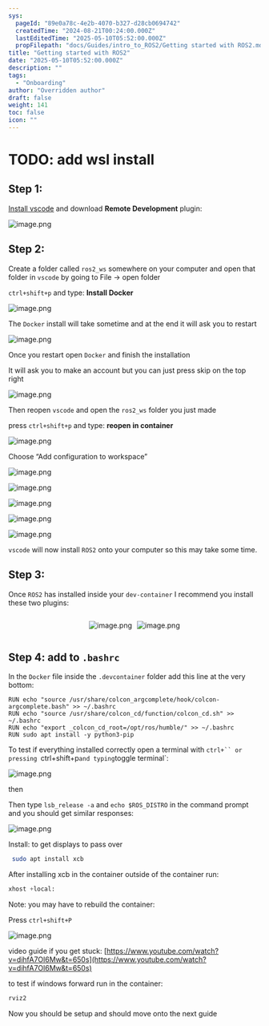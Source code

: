 ```yaml
---
sys:
  pageId: "89e0a78c-4e2b-4070-b327-d28cb0694742"
  createdTime: "2024-08-21T00:24:00.000Z"
  lastEditedTime: "2025-05-10T05:52:00.000Z"
  propFilepath: "docs/Guides/intro_to_ROS2/Getting started with ROS2.md"
title: "Getting started with ROS2"
date: "2025-05-10T05:52:00.000Z"
description: ""
tags:
  - "Onboarding"
author: "Overridden author"
draft: false
weight: 141
toc: false
icon: ""
---
```


# TODO: add wsl install

## Step 1:

[Install vscode](https://code.visualstudio.com/download) and download **Remote Development** plugin:

![image.png](https://prod-files-secure.s3.us-west-2.amazonaws.com/d518164a-d88e-44d1-a4ee-3adb3bd8bce0/efb52993-1881-4a40-b95e-6f020334f022/image.png?X-Amz-Algorithm=AWS4-HMAC-SHA256&X-Amz-Content-Sha256=UNSIGNED-PAYLOAD&X-Amz-Credential=ASIAZI2LB46652TZZVER%2F20250618%2Fus-west-2%2Fs3%2Faws4_request&X-Amz-Date=20250618T161044Z&X-Amz-Expires=3600&X-Amz-Security-Token=IQoJb3JpZ2luX2VjEKX%2F%2F%2F%2F%2F%2F%2F%2F%2F%2FwEaCXVzLXdlc3QtMiJHMEUCIDQSpzzXV7pYJxiG%2BKzeWcv0TyKZGvG6GQFNhXPOi9cbAiEAnbD3Gxs27ysy0q22T6%2F8byRCdRVvu0O8L4F0JD4%2FFSkqiAQIjv%2F%2F%2F%2F%2F%2F%2F%2F%2F%2FARAAGgw2Mzc0MjMxODM4MDUiDEvPRhSzQBq9riksVyrcAwCqfgW9DVYHY%2FP428f5mHxzEKFmya6COfpnXqLc%2Bsw8jTWPM2r2FsqaNzjEf5xmw0artHzv3X3DBeUmz%2B3zGr%2FiBtg6oskMCOpN88CdNqqrKO7BN1wVRcWEnEiCGe07okfEdRsZfys7XX4iVeu%2FXNcIVQ8rJY52kANmbsP3j5%2Frev%2BUcsGBVAlC5pYHa4Oxd5yhR3tTjqKWmOr8EN7kj18xZuVxlzC1etUWF1gF3SGNYHSNHfquPlBUGwtzTFa89xSucnoQdO1H2vnEWBBTHdxSJ0A4novNNofpkH%2FBtWJM4C%2FTaFzZzb1TfFAeCBG8MuiKhALWv25sUmaskReZsCe1uw0p5qAP%2BwsUd8zrMgqnyWdONLtcU4CEOONJrn93y%2FJBBUMNd7hl4x3UiZg6mu57722FFz19Fas8J5t0q9tNoVy6kk%2FFnpVfgElgiNpPaxyAi8P%2BMEGrqJzWsw3Qd3POWFEcEbXfv%2Fq5K2ivPUjpmPVd4ELkozSo%2FocbpYyy5msI%2BDhQDvVz%2FnqbSMKsdbXIuortlgA0xYVdL9h2yDfOKX2LASK2%2FqPj11AjdtOUFwrKyJ9YyL8iIoEHkpcXNSfKtT2EjyANc9cRh9EFJFJHMswDLZxJ1nuUUJ48MJz0ysIGOqUBlK28jHJwAqxjPmGGAP3yW0VqV41C5K9gplXICkbW50RS3ihSv9HSunOyV3dRh%2BJ0sFiv6S4%2BHdKKZ%2BjUopjxJvbTwC8hpsIsHP4uUcZTScK0QdRAEAPr77mRMYA%2FdAv4IHPVqnDGDCcweU%2BHCgO4yvsLdB9KG0xLt2mR4XbUCKGir003JBGH%2BIjkmo0s99aHbGt%2BPosTPPMuUIjLoheUkxXLSBXi&X-Amz-Signature=cc82bf77db01dfd365c1b522c610e1eb2b1d54314a268128655b28bf1a73a189&X-Amz-SignedHeaders=host&x-amz-checksum-mode=ENABLED&x-id=GetObject)

## Step 2:

Create a folder called `ros2_ws` somewhere on your computer and open that folder in `vscode` by going to File → open folder 

`ctrl+shift+p` and type: **Install Docker**

![image.png](https://prod-files-secure.s3.us-west-2.amazonaws.com/d518164a-d88e-44d1-a4ee-3adb3bd8bce0/2269dc0e-1cd5-47ff-bceb-c04ad9b2eab0/image.png?X-Amz-Algorithm=AWS4-HMAC-SHA256&X-Amz-Content-Sha256=UNSIGNED-PAYLOAD&X-Amz-Credential=ASIAZI2LB46652TZZVER%2F20250618%2Fus-west-2%2Fs3%2Faws4_request&X-Amz-Date=20250618T161044Z&X-Amz-Expires=3600&X-Amz-Security-Token=IQoJb3JpZ2luX2VjEKX%2F%2F%2F%2F%2F%2F%2F%2F%2F%2FwEaCXVzLXdlc3QtMiJHMEUCIDQSpzzXV7pYJxiG%2BKzeWcv0TyKZGvG6GQFNhXPOi9cbAiEAnbD3Gxs27ysy0q22T6%2F8byRCdRVvu0O8L4F0JD4%2FFSkqiAQIjv%2F%2F%2F%2F%2F%2F%2F%2F%2F%2FARAAGgw2Mzc0MjMxODM4MDUiDEvPRhSzQBq9riksVyrcAwCqfgW9DVYHY%2FP428f5mHxzEKFmya6COfpnXqLc%2Bsw8jTWPM2r2FsqaNzjEf5xmw0artHzv3X3DBeUmz%2B3zGr%2FiBtg6oskMCOpN88CdNqqrKO7BN1wVRcWEnEiCGe07okfEdRsZfys7XX4iVeu%2FXNcIVQ8rJY52kANmbsP3j5%2Frev%2BUcsGBVAlC5pYHa4Oxd5yhR3tTjqKWmOr8EN7kj18xZuVxlzC1etUWF1gF3SGNYHSNHfquPlBUGwtzTFa89xSucnoQdO1H2vnEWBBTHdxSJ0A4novNNofpkH%2FBtWJM4C%2FTaFzZzb1TfFAeCBG8MuiKhALWv25sUmaskReZsCe1uw0p5qAP%2BwsUd8zrMgqnyWdONLtcU4CEOONJrn93y%2FJBBUMNd7hl4x3UiZg6mu57722FFz19Fas8J5t0q9tNoVy6kk%2FFnpVfgElgiNpPaxyAi8P%2BMEGrqJzWsw3Qd3POWFEcEbXfv%2Fq5K2ivPUjpmPVd4ELkozSo%2FocbpYyy5msI%2BDhQDvVz%2FnqbSMKsdbXIuortlgA0xYVdL9h2yDfOKX2LASK2%2FqPj11AjdtOUFwrKyJ9YyL8iIoEHkpcXNSfKtT2EjyANc9cRh9EFJFJHMswDLZxJ1nuUUJ48MJz0ysIGOqUBlK28jHJwAqxjPmGGAP3yW0VqV41C5K9gplXICkbW50RS3ihSv9HSunOyV3dRh%2BJ0sFiv6S4%2BHdKKZ%2BjUopjxJvbTwC8hpsIsHP4uUcZTScK0QdRAEAPr77mRMYA%2FdAv4IHPVqnDGDCcweU%2BHCgO4yvsLdB9KG0xLt2mR4XbUCKGir003JBGH%2BIjkmo0s99aHbGt%2BPosTPPMuUIjLoheUkxXLSBXi&X-Amz-Signature=cdbc0a10efb8145db0a923dd800aa603a18694141407b9274914e3e9a7203686&X-Amz-SignedHeaders=host&x-amz-checksum-mode=ENABLED&x-id=GetObject)

The `Docker` install will take sometime and at the end it will ask you to restart

![image.png](https://prod-files-secure.s3.us-west-2.amazonaws.com/d518164a-d88e-44d1-a4ee-3adb3bd8bce0/ed233f78-be33-4b1f-b89c-9c346c0e961e/image.png?X-Amz-Algorithm=AWS4-HMAC-SHA256&X-Amz-Content-Sha256=UNSIGNED-PAYLOAD&X-Amz-Credential=ASIAZI2LB46652TZZVER%2F20250618%2Fus-west-2%2Fs3%2Faws4_request&X-Amz-Date=20250618T161044Z&X-Amz-Expires=3600&X-Amz-Security-Token=IQoJb3JpZ2luX2VjEKX%2F%2F%2F%2F%2F%2F%2F%2F%2F%2FwEaCXVzLXdlc3QtMiJHMEUCIDQSpzzXV7pYJxiG%2BKzeWcv0TyKZGvG6GQFNhXPOi9cbAiEAnbD3Gxs27ysy0q22T6%2F8byRCdRVvu0O8L4F0JD4%2FFSkqiAQIjv%2F%2F%2F%2F%2F%2F%2F%2F%2F%2FARAAGgw2Mzc0MjMxODM4MDUiDEvPRhSzQBq9riksVyrcAwCqfgW9DVYHY%2FP428f5mHxzEKFmya6COfpnXqLc%2Bsw8jTWPM2r2FsqaNzjEf5xmw0artHzv3X3DBeUmz%2B3zGr%2FiBtg6oskMCOpN88CdNqqrKO7BN1wVRcWEnEiCGe07okfEdRsZfys7XX4iVeu%2FXNcIVQ8rJY52kANmbsP3j5%2Frev%2BUcsGBVAlC5pYHa4Oxd5yhR3tTjqKWmOr8EN7kj18xZuVxlzC1etUWF1gF3SGNYHSNHfquPlBUGwtzTFa89xSucnoQdO1H2vnEWBBTHdxSJ0A4novNNofpkH%2FBtWJM4C%2FTaFzZzb1TfFAeCBG8MuiKhALWv25sUmaskReZsCe1uw0p5qAP%2BwsUd8zrMgqnyWdONLtcU4CEOONJrn93y%2FJBBUMNd7hl4x3UiZg6mu57722FFz19Fas8J5t0q9tNoVy6kk%2FFnpVfgElgiNpPaxyAi8P%2BMEGrqJzWsw3Qd3POWFEcEbXfv%2Fq5K2ivPUjpmPVd4ELkozSo%2FocbpYyy5msI%2BDhQDvVz%2FnqbSMKsdbXIuortlgA0xYVdL9h2yDfOKX2LASK2%2FqPj11AjdtOUFwrKyJ9YyL8iIoEHkpcXNSfKtT2EjyANc9cRh9EFJFJHMswDLZxJ1nuUUJ48MJz0ysIGOqUBlK28jHJwAqxjPmGGAP3yW0VqV41C5K9gplXICkbW50RS3ihSv9HSunOyV3dRh%2BJ0sFiv6S4%2BHdKKZ%2BjUopjxJvbTwC8hpsIsHP4uUcZTScK0QdRAEAPr77mRMYA%2FdAv4IHPVqnDGDCcweU%2BHCgO4yvsLdB9KG0xLt2mR4XbUCKGir003JBGH%2BIjkmo0s99aHbGt%2BPosTPPMuUIjLoheUkxXLSBXi&X-Amz-Signature=bdded19cd0fe7b1b6b3865547e66cb8e5744127b13a00a38b4ec6af5d2fb7cc8&X-Amz-SignedHeaders=host&x-amz-checksum-mode=ENABLED&x-id=GetObject)

Once you restart open `Docker` and finish the installation

It will ask you to make an account but you can just press skip on the top right

![image.png](https://prod-files-secure.s3.us-west-2.amazonaws.com/d518164a-d88e-44d1-a4ee-3adb3bd8bce0/21010ad9-1659-4fd9-9f59-9932a09b2a3d/image.png?X-Amz-Algorithm=AWS4-HMAC-SHA256&X-Amz-Content-Sha256=UNSIGNED-PAYLOAD&X-Amz-Credential=ASIAZI2LB46652TZZVER%2F20250618%2Fus-west-2%2Fs3%2Faws4_request&X-Amz-Date=20250618T161044Z&X-Amz-Expires=3600&X-Amz-Security-Token=IQoJb3JpZ2luX2VjEKX%2F%2F%2F%2F%2F%2F%2F%2F%2F%2FwEaCXVzLXdlc3QtMiJHMEUCIDQSpzzXV7pYJxiG%2BKzeWcv0TyKZGvG6GQFNhXPOi9cbAiEAnbD3Gxs27ysy0q22T6%2F8byRCdRVvu0O8L4F0JD4%2FFSkqiAQIjv%2F%2F%2F%2F%2F%2F%2F%2F%2F%2FARAAGgw2Mzc0MjMxODM4MDUiDEvPRhSzQBq9riksVyrcAwCqfgW9DVYHY%2FP428f5mHxzEKFmya6COfpnXqLc%2Bsw8jTWPM2r2FsqaNzjEf5xmw0artHzv3X3DBeUmz%2B3zGr%2FiBtg6oskMCOpN88CdNqqrKO7BN1wVRcWEnEiCGe07okfEdRsZfys7XX4iVeu%2FXNcIVQ8rJY52kANmbsP3j5%2Frev%2BUcsGBVAlC5pYHa4Oxd5yhR3tTjqKWmOr8EN7kj18xZuVxlzC1etUWF1gF3SGNYHSNHfquPlBUGwtzTFa89xSucnoQdO1H2vnEWBBTHdxSJ0A4novNNofpkH%2FBtWJM4C%2FTaFzZzb1TfFAeCBG8MuiKhALWv25sUmaskReZsCe1uw0p5qAP%2BwsUd8zrMgqnyWdONLtcU4CEOONJrn93y%2FJBBUMNd7hl4x3UiZg6mu57722FFz19Fas8J5t0q9tNoVy6kk%2FFnpVfgElgiNpPaxyAi8P%2BMEGrqJzWsw3Qd3POWFEcEbXfv%2Fq5K2ivPUjpmPVd4ELkozSo%2FocbpYyy5msI%2BDhQDvVz%2FnqbSMKsdbXIuortlgA0xYVdL9h2yDfOKX2LASK2%2FqPj11AjdtOUFwrKyJ9YyL8iIoEHkpcXNSfKtT2EjyANc9cRh9EFJFJHMswDLZxJ1nuUUJ48MJz0ysIGOqUBlK28jHJwAqxjPmGGAP3yW0VqV41C5K9gplXICkbW50RS3ihSv9HSunOyV3dRh%2BJ0sFiv6S4%2BHdKKZ%2BjUopjxJvbTwC8hpsIsHP4uUcZTScK0QdRAEAPr77mRMYA%2FdAv4IHPVqnDGDCcweU%2BHCgO4yvsLdB9KG0xLt2mR4XbUCKGir003JBGH%2BIjkmo0s99aHbGt%2BPosTPPMuUIjLoheUkxXLSBXi&X-Amz-Signature=ef463f451cda07ed76b3ee27e4341e4482b9b79de3e795000825e16764a0d890&X-Amz-SignedHeaders=host&x-amz-checksum-mode=ENABLED&x-id=GetObject)

Then reopen `vscode` and open the `ros2_ws` folder you just made

press `ctrl+shift+p` and type: **reopen in container**

![image.png](https://prod-files-secure.s3.us-west-2.amazonaws.com/d518164a-d88e-44d1-a4ee-3adb3bd8bce0/4e93b8c2-41ad-488c-8095-c74205196118/image.png?X-Amz-Algorithm=AWS4-HMAC-SHA256&X-Amz-Content-Sha256=UNSIGNED-PAYLOAD&X-Amz-Credential=ASIAZI2LB46652TZZVER%2F20250618%2Fus-west-2%2Fs3%2Faws4_request&X-Amz-Date=20250618T161044Z&X-Amz-Expires=3600&X-Amz-Security-Token=IQoJb3JpZ2luX2VjEKX%2F%2F%2F%2F%2F%2F%2F%2F%2F%2FwEaCXVzLXdlc3QtMiJHMEUCIDQSpzzXV7pYJxiG%2BKzeWcv0TyKZGvG6GQFNhXPOi9cbAiEAnbD3Gxs27ysy0q22T6%2F8byRCdRVvu0O8L4F0JD4%2FFSkqiAQIjv%2F%2F%2F%2F%2F%2F%2F%2F%2F%2FARAAGgw2Mzc0MjMxODM4MDUiDEvPRhSzQBq9riksVyrcAwCqfgW9DVYHY%2FP428f5mHxzEKFmya6COfpnXqLc%2Bsw8jTWPM2r2FsqaNzjEf5xmw0artHzv3X3DBeUmz%2B3zGr%2FiBtg6oskMCOpN88CdNqqrKO7BN1wVRcWEnEiCGe07okfEdRsZfys7XX4iVeu%2FXNcIVQ8rJY52kANmbsP3j5%2Frev%2BUcsGBVAlC5pYHa4Oxd5yhR3tTjqKWmOr8EN7kj18xZuVxlzC1etUWF1gF3SGNYHSNHfquPlBUGwtzTFa89xSucnoQdO1H2vnEWBBTHdxSJ0A4novNNofpkH%2FBtWJM4C%2FTaFzZzb1TfFAeCBG8MuiKhALWv25sUmaskReZsCe1uw0p5qAP%2BwsUd8zrMgqnyWdONLtcU4CEOONJrn93y%2FJBBUMNd7hl4x3UiZg6mu57722FFz19Fas8J5t0q9tNoVy6kk%2FFnpVfgElgiNpPaxyAi8P%2BMEGrqJzWsw3Qd3POWFEcEbXfv%2Fq5K2ivPUjpmPVd4ELkozSo%2FocbpYyy5msI%2BDhQDvVz%2FnqbSMKsdbXIuortlgA0xYVdL9h2yDfOKX2LASK2%2FqPj11AjdtOUFwrKyJ9YyL8iIoEHkpcXNSfKtT2EjyANc9cRh9EFJFJHMswDLZxJ1nuUUJ48MJz0ysIGOqUBlK28jHJwAqxjPmGGAP3yW0VqV41C5K9gplXICkbW50RS3ihSv9HSunOyV3dRh%2BJ0sFiv6S4%2BHdKKZ%2BjUopjxJvbTwC8hpsIsHP4uUcZTScK0QdRAEAPr77mRMYA%2FdAv4IHPVqnDGDCcweU%2BHCgO4yvsLdB9KG0xLt2mR4XbUCKGir003JBGH%2BIjkmo0s99aHbGt%2BPosTPPMuUIjLoheUkxXLSBXi&X-Amz-Signature=ae63c6b470d2de6f3bea0d88e93f993636e9a546ede0d9927b1943f32700741d&X-Amz-SignedHeaders=host&x-amz-checksum-mode=ENABLED&x-id=GetObject)

Choose “Add configuration to workspace”

![image.png](https://prod-files-secure.s3.us-west-2.amazonaws.com/d518164a-d88e-44d1-a4ee-3adb3bd8bce0/9560b282-5060-4989-ba37-97e7b2c22476/image.png?X-Amz-Algorithm=AWS4-HMAC-SHA256&X-Amz-Content-Sha256=UNSIGNED-PAYLOAD&X-Amz-Credential=ASIAZI2LB46652TZZVER%2F20250618%2Fus-west-2%2Fs3%2Faws4_request&X-Amz-Date=20250618T161044Z&X-Amz-Expires=3600&X-Amz-Security-Token=IQoJb3JpZ2luX2VjEKX%2F%2F%2F%2F%2F%2F%2F%2F%2F%2FwEaCXVzLXdlc3QtMiJHMEUCIDQSpzzXV7pYJxiG%2BKzeWcv0TyKZGvG6GQFNhXPOi9cbAiEAnbD3Gxs27ysy0q22T6%2F8byRCdRVvu0O8L4F0JD4%2FFSkqiAQIjv%2F%2F%2F%2F%2F%2F%2F%2F%2F%2FARAAGgw2Mzc0MjMxODM4MDUiDEvPRhSzQBq9riksVyrcAwCqfgW9DVYHY%2FP428f5mHxzEKFmya6COfpnXqLc%2Bsw8jTWPM2r2FsqaNzjEf5xmw0artHzv3X3DBeUmz%2B3zGr%2FiBtg6oskMCOpN88CdNqqrKO7BN1wVRcWEnEiCGe07okfEdRsZfys7XX4iVeu%2FXNcIVQ8rJY52kANmbsP3j5%2Frev%2BUcsGBVAlC5pYHa4Oxd5yhR3tTjqKWmOr8EN7kj18xZuVxlzC1etUWF1gF3SGNYHSNHfquPlBUGwtzTFa89xSucnoQdO1H2vnEWBBTHdxSJ0A4novNNofpkH%2FBtWJM4C%2FTaFzZzb1TfFAeCBG8MuiKhALWv25sUmaskReZsCe1uw0p5qAP%2BwsUd8zrMgqnyWdONLtcU4CEOONJrn93y%2FJBBUMNd7hl4x3UiZg6mu57722FFz19Fas8J5t0q9tNoVy6kk%2FFnpVfgElgiNpPaxyAi8P%2BMEGrqJzWsw3Qd3POWFEcEbXfv%2Fq5K2ivPUjpmPVd4ELkozSo%2FocbpYyy5msI%2BDhQDvVz%2FnqbSMKsdbXIuortlgA0xYVdL9h2yDfOKX2LASK2%2FqPj11AjdtOUFwrKyJ9YyL8iIoEHkpcXNSfKtT2EjyANc9cRh9EFJFJHMswDLZxJ1nuUUJ48MJz0ysIGOqUBlK28jHJwAqxjPmGGAP3yW0VqV41C5K9gplXICkbW50RS3ihSv9HSunOyV3dRh%2BJ0sFiv6S4%2BHdKKZ%2BjUopjxJvbTwC8hpsIsHP4uUcZTScK0QdRAEAPr77mRMYA%2FdAv4IHPVqnDGDCcweU%2BHCgO4yvsLdB9KG0xLt2mR4XbUCKGir003JBGH%2BIjkmo0s99aHbGt%2BPosTPPMuUIjLoheUkxXLSBXi&X-Amz-Signature=a026fab48e07eb88fe35f15e7f56dd5957f4243452d61b3309d8b791b4bd6ccc&X-Amz-SignedHeaders=host&x-amz-checksum-mode=ENABLED&x-id=GetObject)

![image.png](https://prod-files-secure.s3.us-west-2.amazonaws.com/d518164a-d88e-44d1-a4ee-3adb3bd8bce0/2ee63f81-886b-48e8-a553-dc6e5eac99e4/image.png?X-Amz-Algorithm=AWS4-HMAC-SHA256&X-Amz-Content-Sha256=UNSIGNED-PAYLOAD&X-Amz-Credential=ASIAZI2LB46652TZZVER%2F20250618%2Fus-west-2%2Fs3%2Faws4_request&X-Amz-Date=20250618T161044Z&X-Amz-Expires=3600&X-Amz-Security-Token=IQoJb3JpZ2luX2VjEKX%2F%2F%2F%2F%2F%2F%2F%2F%2F%2FwEaCXVzLXdlc3QtMiJHMEUCIDQSpzzXV7pYJxiG%2BKzeWcv0TyKZGvG6GQFNhXPOi9cbAiEAnbD3Gxs27ysy0q22T6%2F8byRCdRVvu0O8L4F0JD4%2FFSkqiAQIjv%2F%2F%2F%2F%2F%2F%2F%2F%2F%2FARAAGgw2Mzc0MjMxODM4MDUiDEvPRhSzQBq9riksVyrcAwCqfgW9DVYHY%2FP428f5mHxzEKFmya6COfpnXqLc%2Bsw8jTWPM2r2FsqaNzjEf5xmw0artHzv3X3DBeUmz%2B3zGr%2FiBtg6oskMCOpN88CdNqqrKO7BN1wVRcWEnEiCGe07okfEdRsZfys7XX4iVeu%2FXNcIVQ8rJY52kANmbsP3j5%2Frev%2BUcsGBVAlC5pYHa4Oxd5yhR3tTjqKWmOr8EN7kj18xZuVxlzC1etUWF1gF3SGNYHSNHfquPlBUGwtzTFa89xSucnoQdO1H2vnEWBBTHdxSJ0A4novNNofpkH%2FBtWJM4C%2FTaFzZzb1TfFAeCBG8MuiKhALWv25sUmaskReZsCe1uw0p5qAP%2BwsUd8zrMgqnyWdONLtcU4CEOONJrn93y%2FJBBUMNd7hl4x3UiZg6mu57722FFz19Fas8J5t0q9tNoVy6kk%2FFnpVfgElgiNpPaxyAi8P%2BMEGrqJzWsw3Qd3POWFEcEbXfv%2Fq5K2ivPUjpmPVd4ELkozSo%2FocbpYyy5msI%2BDhQDvVz%2FnqbSMKsdbXIuortlgA0xYVdL9h2yDfOKX2LASK2%2FqPj11AjdtOUFwrKyJ9YyL8iIoEHkpcXNSfKtT2EjyANc9cRh9EFJFJHMswDLZxJ1nuUUJ48MJz0ysIGOqUBlK28jHJwAqxjPmGGAP3yW0VqV41C5K9gplXICkbW50RS3ihSv9HSunOyV3dRh%2BJ0sFiv6S4%2BHdKKZ%2BjUopjxJvbTwC8hpsIsHP4uUcZTScK0QdRAEAPr77mRMYA%2FdAv4IHPVqnDGDCcweU%2BHCgO4yvsLdB9KG0xLt2mR4XbUCKGir003JBGH%2BIjkmo0s99aHbGt%2BPosTPPMuUIjLoheUkxXLSBXi&X-Amz-Signature=a7954a2df3aed2845e2feefb5890a793774c0d9479b72780b75bb93bab5595de&X-Amz-SignedHeaders=host&x-amz-checksum-mode=ENABLED&x-id=GetObject)

![image.png](https://prod-files-secure.s3.us-west-2.amazonaws.com/d518164a-d88e-44d1-a4ee-3adb3bd8bce0/ae1580b2-b048-407e-aed9-b584224a7a04/image.png?X-Amz-Algorithm=AWS4-HMAC-SHA256&X-Amz-Content-Sha256=UNSIGNED-PAYLOAD&X-Amz-Credential=ASIAZI2LB46652TZZVER%2F20250618%2Fus-west-2%2Fs3%2Faws4_request&X-Amz-Date=20250618T161044Z&X-Amz-Expires=3600&X-Amz-Security-Token=IQoJb3JpZ2luX2VjEKX%2F%2F%2F%2F%2F%2F%2F%2F%2F%2FwEaCXVzLXdlc3QtMiJHMEUCIDQSpzzXV7pYJxiG%2BKzeWcv0TyKZGvG6GQFNhXPOi9cbAiEAnbD3Gxs27ysy0q22T6%2F8byRCdRVvu0O8L4F0JD4%2FFSkqiAQIjv%2F%2F%2F%2F%2F%2F%2F%2F%2F%2FARAAGgw2Mzc0MjMxODM4MDUiDEvPRhSzQBq9riksVyrcAwCqfgW9DVYHY%2FP428f5mHxzEKFmya6COfpnXqLc%2Bsw8jTWPM2r2FsqaNzjEf5xmw0artHzv3X3DBeUmz%2B3zGr%2FiBtg6oskMCOpN88CdNqqrKO7BN1wVRcWEnEiCGe07okfEdRsZfys7XX4iVeu%2FXNcIVQ8rJY52kANmbsP3j5%2Frev%2BUcsGBVAlC5pYHa4Oxd5yhR3tTjqKWmOr8EN7kj18xZuVxlzC1etUWF1gF3SGNYHSNHfquPlBUGwtzTFa89xSucnoQdO1H2vnEWBBTHdxSJ0A4novNNofpkH%2FBtWJM4C%2FTaFzZzb1TfFAeCBG8MuiKhALWv25sUmaskReZsCe1uw0p5qAP%2BwsUd8zrMgqnyWdONLtcU4CEOONJrn93y%2FJBBUMNd7hl4x3UiZg6mu57722FFz19Fas8J5t0q9tNoVy6kk%2FFnpVfgElgiNpPaxyAi8P%2BMEGrqJzWsw3Qd3POWFEcEbXfv%2Fq5K2ivPUjpmPVd4ELkozSo%2FocbpYyy5msI%2BDhQDvVz%2FnqbSMKsdbXIuortlgA0xYVdL9h2yDfOKX2LASK2%2FqPj11AjdtOUFwrKyJ9YyL8iIoEHkpcXNSfKtT2EjyANc9cRh9EFJFJHMswDLZxJ1nuUUJ48MJz0ysIGOqUBlK28jHJwAqxjPmGGAP3yW0VqV41C5K9gplXICkbW50RS3ihSv9HSunOyV3dRh%2BJ0sFiv6S4%2BHdKKZ%2BjUopjxJvbTwC8hpsIsHP4uUcZTScK0QdRAEAPr77mRMYA%2FdAv4IHPVqnDGDCcweU%2BHCgO4yvsLdB9KG0xLt2mR4XbUCKGir003JBGH%2BIjkmo0s99aHbGt%2BPosTPPMuUIjLoheUkxXLSBXi&X-Amz-Signature=bfe6a597b1a7a2396a5fec844d3ca7f58d9d6d1f6aa41199b629b60368256a03&X-Amz-SignedHeaders=host&x-amz-checksum-mode=ENABLED&x-id=GetObject)

![image.png](https://prod-files-secure.s3.us-west-2.amazonaws.com/d518164a-d88e-44d1-a4ee-3adb3bd8bce0/53255b28-f75e-430f-b9e3-c0ac8577e42b/image.png?X-Amz-Algorithm=AWS4-HMAC-SHA256&X-Amz-Content-Sha256=UNSIGNED-PAYLOAD&X-Amz-Credential=ASIAZI2LB46652TZZVER%2F20250618%2Fus-west-2%2Fs3%2Faws4_request&X-Amz-Date=20250618T161044Z&X-Amz-Expires=3600&X-Amz-Security-Token=IQoJb3JpZ2luX2VjEKX%2F%2F%2F%2F%2F%2F%2F%2F%2F%2FwEaCXVzLXdlc3QtMiJHMEUCIDQSpzzXV7pYJxiG%2BKzeWcv0TyKZGvG6GQFNhXPOi9cbAiEAnbD3Gxs27ysy0q22T6%2F8byRCdRVvu0O8L4F0JD4%2FFSkqiAQIjv%2F%2F%2F%2F%2F%2F%2F%2F%2F%2FARAAGgw2Mzc0MjMxODM4MDUiDEvPRhSzQBq9riksVyrcAwCqfgW9DVYHY%2FP428f5mHxzEKFmya6COfpnXqLc%2Bsw8jTWPM2r2FsqaNzjEf5xmw0artHzv3X3DBeUmz%2B3zGr%2FiBtg6oskMCOpN88CdNqqrKO7BN1wVRcWEnEiCGe07okfEdRsZfys7XX4iVeu%2FXNcIVQ8rJY52kANmbsP3j5%2Frev%2BUcsGBVAlC5pYHa4Oxd5yhR3tTjqKWmOr8EN7kj18xZuVxlzC1etUWF1gF3SGNYHSNHfquPlBUGwtzTFa89xSucnoQdO1H2vnEWBBTHdxSJ0A4novNNofpkH%2FBtWJM4C%2FTaFzZzb1TfFAeCBG8MuiKhALWv25sUmaskReZsCe1uw0p5qAP%2BwsUd8zrMgqnyWdONLtcU4CEOONJrn93y%2FJBBUMNd7hl4x3UiZg6mu57722FFz19Fas8J5t0q9tNoVy6kk%2FFnpVfgElgiNpPaxyAi8P%2BMEGrqJzWsw3Qd3POWFEcEbXfv%2Fq5K2ivPUjpmPVd4ELkozSo%2FocbpYyy5msI%2BDhQDvVz%2FnqbSMKsdbXIuortlgA0xYVdL9h2yDfOKX2LASK2%2FqPj11AjdtOUFwrKyJ9YyL8iIoEHkpcXNSfKtT2EjyANc9cRh9EFJFJHMswDLZxJ1nuUUJ48MJz0ysIGOqUBlK28jHJwAqxjPmGGAP3yW0VqV41C5K9gplXICkbW50RS3ihSv9HSunOyV3dRh%2BJ0sFiv6S4%2BHdKKZ%2BjUopjxJvbTwC8hpsIsHP4uUcZTScK0QdRAEAPr77mRMYA%2FdAv4IHPVqnDGDCcweU%2BHCgO4yvsLdB9KG0xLt2mR4XbUCKGir003JBGH%2BIjkmo0s99aHbGt%2BPosTPPMuUIjLoheUkxXLSBXi&X-Amz-Signature=42bc3c9cab7e431533dc24815a5b0901909550a996d65f6e6e41419e8e0a79a2&X-Amz-SignedHeaders=host&x-amz-checksum-mode=ENABLED&x-id=GetObject)

![image.png](https://prod-files-secure.s3.us-west-2.amazonaws.com/d518164a-d88e-44d1-a4ee-3adb3bd8bce0/7c562767-5af9-4ffb-97d1-327bcdf4ee00/image.png?X-Amz-Algorithm=AWS4-HMAC-SHA256&X-Amz-Content-Sha256=UNSIGNED-PAYLOAD&X-Amz-Credential=ASIAZI2LB46652TZZVER%2F20250618%2Fus-west-2%2Fs3%2Faws4_request&X-Amz-Date=20250618T161044Z&X-Amz-Expires=3600&X-Amz-Security-Token=IQoJb3JpZ2luX2VjEKX%2F%2F%2F%2F%2F%2F%2F%2F%2F%2FwEaCXVzLXdlc3QtMiJHMEUCIDQSpzzXV7pYJxiG%2BKzeWcv0TyKZGvG6GQFNhXPOi9cbAiEAnbD3Gxs27ysy0q22T6%2F8byRCdRVvu0O8L4F0JD4%2FFSkqiAQIjv%2F%2F%2F%2F%2F%2F%2F%2F%2F%2FARAAGgw2Mzc0MjMxODM4MDUiDEvPRhSzQBq9riksVyrcAwCqfgW9DVYHY%2FP428f5mHxzEKFmya6COfpnXqLc%2Bsw8jTWPM2r2FsqaNzjEf5xmw0artHzv3X3DBeUmz%2B3zGr%2FiBtg6oskMCOpN88CdNqqrKO7BN1wVRcWEnEiCGe07okfEdRsZfys7XX4iVeu%2FXNcIVQ8rJY52kANmbsP3j5%2Frev%2BUcsGBVAlC5pYHa4Oxd5yhR3tTjqKWmOr8EN7kj18xZuVxlzC1etUWF1gF3SGNYHSNHfquPlBUGwtzTFa89xSucnoQdO1H2vnEWBBTHdxSJ0A4novNNofpkH%2FBtWJM4C%2FTaFzZzb1TfFAeCBG8MuiKhALWv25sUmaskReZsCe1uw0p5qAP%2BwsUd8zrMgqnyWdONLtcU4CEOONJrn93y%2FJBBUMNd7hl4x3UiZg6mu57722FFz19Fas8J5t0q9tNoVy6kk%2FFnpVfgElgiNpPaxyAi8P%2BMEGrqJzWsw3Qd3POWFEcEbXfv%2Fq5K2ivPUjpmPVd4ELkozSo%2FocbpYyy5msI%2BDhQDvVz%2FnqbSMKsdbXIuortlgA0xYVdL9h2yDfOKX2LASK2%2FqPj11AjdtOUFwrKyJ9YyL8iIoEHkpcXNSfKtT2EjyANc9cRh9EFJFJHMswDLZxJ1nuUUJ48MJz0ysIGOqUBlK28jHJwAqxjPmGGAP3yW0VqV41C5K9gplXICkbW50RS3ihSv9HSunOyV3dRh%2BJ0sFiv6S4%2BHdKKZ%2BjUopjxJvbTwC8hpsIsHP4uUcZTScK0QdRAEAPr77mRMYA%2FdAv4IHPVqnDGDCcweU%2BHCgO4yvsLdB9KG0xLt2mR4XbUCKGir003JBGH%2BIjkmo0s99aHbGt%2BPosTPPMuUIjLoheUkxXLSBXi&X-Amz-Signature=09f7bb31ae69e5c34f5395e1ce1cf0b1033e9c87509ec8ff82871895f8e11c14&X-Amz-SignedHeaders=host&x-amz-checksum-mode=ENABLED&x-id=GetObject)

`vscode` will now install `ROS2` onto your computer so this may take some time.

## Step 3:

Once `ROS2` has installed inside your `dev-container` I recommend you install these two plugins:

<div style="display: flex;flex-direction: row; column-gap:10px; max-width: 630px;justify-content: center;">
<div>

![image.png](https://prod-files-secure.s3.us-west-2.amazonaws.com/d518164a-d88e-44d1-a4ee-3adb3bd8bce0/3fc3d550-5a54-4ba1-ba6b-faa01cdb7369/image.png?X-Amz-Algorithm=AWS4-HMAC-SHA256&X-Amz-Content-Sha256=UNSIGNED-PAYLOAD&X-Amz-Credential=ASIAZI2LB466YQGIUXJO%2F20250618%2Fus-west-2%2Fs3%2Faws4_request&X-Amz-Date=20250618T161047Z&X-Amz-Expires=3600&X-Amz-Security-Token=IQoJb3JpZ2luX2VjEKX%2F%2F%2F%2F%2F%2F%2F%2F%2F%2FwEaCXVzLXdlc3QtMiJGMEQCIH80vGAOl8oqfRQW1tY42DxUqa%2F3lZa9sS31jW%2FEpDwTAiBDRLV66TWAMr44P1Ohw3P2PKCpPsBiHnh9MnyKhNOV2SqIBAiO%2F%2F%2F%2F%2F%2F%2F%2F%2F%2F8BEAAaDDYzNzQyMzE4MzgwNSIMxuXN3VQ0Ak9UQeXxKtwDocDazZxZ0QuC65%2BL3XbchUl9dAYsg2kcxausShysVHXOgmHPD36kfiz%2FQIMMn3%2Beq3D6hHBKj8EIC6k8Jxku2S1YMyJvKbq2WJ6B0ZBRTHzehODWHzrnUhZbNnFq%2F0v0s0jX%2F8CefzxMxe%2FEQRHIwvR5sQpmjHquaGaw4IljkGmLXxlK3XZ88XD%2BsI%2BW4QJJje4770Z7GtOphmD5kEhO8G5%2FyQUm%2FLPIhMlW%2B3mMfjv0BsjghIUxs%2BjESgQfdzEeDmv%2BCDyhfm0MdVx94IVeyC0%2FqmkCEripVyNDVGIQmnIC27Ywm%2F1Ckn%2FUEA9Jm4YJlQN4GqM%2FIxxFtx6IPvPP2%2BHK7C6kZZDl3nhGlR%2FdI273WYyQWVmxqmM8WWQW2Du1M34%2BItLJAHavv9lNmvbygR9mGcJ7rYKgs97C27OhSZ%2Bn6g8oCqkg2kjaef1Zc42xnPvgcs8fflYiNi5N4qGx8gBnHk%2FHA%2BzDOT1IS6ZmQncP6GaxlTPCl12VhgwKz9GIDsP%2BqUyGVGvXfRdM%2BwycR5r3a1hC%2FlCG3q%2FNZj7JGYBAd3H37NXBqoYs825ALtBX74LvQtzQpvU0iwmaXNdzIGYFc66WUu9zImUf8rXMHhkecjBKFQucEPb%2FJEowuPPKwgY6pgH%2FmdNs0Mi%2Bn1%2FfLLCC%2FqWdQprDWPbei1lkXJY6Gh6IGOj9K18gjNgjkgDZkclQRQutdw89fsSQfiM3FosBMNW8Ztb%2FA0hcfpB%2F1FauPXplMg3SNrpMXMzM247bRY9hLWcyNkfoHldy%2BzPkBZPktlLBv74eCuwZ5HBZa0pw5GItgJ16T3BrJMfctpPi4ato6GyEQxHc98BuPxVSvxnPlfaFE5j815Aq&X-Amz-Signature=9bd1e8f98442d53b0a5add8facff806eaa9c01eabc6c2f26f328cf465e5dcbe9&X-Amz-SignedHeaders=host&x-amz-checksum-mode=ENABLED&x-id=GetObject)

</div>
<div>

![image.png](https://prod-files-secure.s3.us-west-2.amazonaws.com/d518164a-d88e-44d1-a4ee-3adb3bd8bce0/d994cc66-13c2-4093-a5a3-f84cf4601a82/image.png?X-Amz-Algorithm=AWS4-HMAC-SHA256&X-Amz-Content-Sha256=UNSIGNED-PAYLOAD&X-Amz-Credential=ASIAZI2LB4666YFGN7MX%2F20250618%2Fus-west-2%2Fs3%2Faws4_request&X-Amz-Date=20250618T161047Z&X-Amz-Expires=3600&X-Amz-Security-Token=IQoJb3JpZ2luX2VjEKX%2F%2F%2F%2F%2F%2F%2F%2F%2F%2FwEaCXVzLXdlc3QtMiJHMEUCIQCSKLZHiF2eaqQV2nd7ANOxAxO9q5wvYnICwlQDp2UJHAIgU%2BlQM5GxhofPIdSJEgzgxE7MyllHBvD4KliIKRKehJ8qiAQIjv%2F%2F%2F%2F%2F%2F%2F%2F%2F%2FARAAGgw2Mzc0MjMxODM4MDUiDHE979rc%2F7934M0hdyrcA6BQADdfTXO9Ctt7BtkmZxL1Ciqia2mDM1JEWGLlP0C2CGZgISbw%2B7%2FELu6L%2FaK5Job1cRh2d%2FOGL4CN7ISC1JVQEd1oiFqwxKismqppiBcPwRDysa2GaJG0I1njDlsXOQVug0jGRcPLgSRzPdgVLwt41YfRZu0DpN219CQNHKLu7iEwC1KhjDq75jCUY02AgaZEoQ6wqA9iICVUhNnLZ6NGXlS%2BO0mXHpazA0aAoeCgC%2BHHq62Y4rOQX%2F1YRMsIj2JDSC1D%2FYB4w5g2S94aFwdYUiYoth0XUyvi4QVr4ddF%2FGRUpDEzFKudeWJGNkkTy0ILs5v5XasDm2LqDEKhd7jKVI4x%2FDX%2FJy5E2EsBOlEqoQUDY19FUe%2BZLwzPm%2BgBFemgqtFG8MsuLfata14s1XPSH4wkmUh2uVXAFyCA3nZP23fYU6QPEG6u4hSozpTEV6Aznv3DAlp%2Fw7gGhqzIsWZuNHBEq4VyDPA8Ld3G96CQsXSjw6ReYb6Q8D3K747hOlh%2B9N3ZGUtb%2BlKF0bPIgk6bgUyqgoyqBx2ZNqIAyCUdS7%2FNQhnxvuXf%2FXh9IE7ueyPGPrW%2FC45LGyNXEelpU1eDwNy17LTlb4OOFTdx8az2ZvAOvlpKWXofe%2BimMKf0ysIGOqUBNaoNdViMswaqYreM0PLpu%2F9VfL2i1%2BTDOeut2P4hNsvFvw0JWlYjlsrMzNS7ywTm8pJ%2FT6SNrAWzZEt1MTK1Ywcmck5%2BOPOIaet0aDL5vHyD5a5Z6ldSl5YvvePTDrAzEaylE%2BTaVGftA1vD7eXZXkniAvWEU%2BBgUPTw25NJ1vuRE6xEBs2BusPL5bCAsqmlt%2BprF8iiwWQpizjTRjtJKZiuR9gr&X-Amz-Signature=da8904ea6b7896d90f09f73fe335bac2e24138533559ee30ceff202eb208c066&X-Amz-SignedHeaders=host&x-amz-checksum-mode=ENABLED&x-id=GetObject)

</div>
</div>

## Step 4: add to `.bashrc`

In the `Docker` file inside the `.devcontainer` folder add this line at the very bottom: 

```docker
RUN echo "source /usr/share/colcon_argcomplete/hook/colcon-argcomplete.bash" >> ~/.bashrc
RUN echo "source /usr/share/colcon_cd/function/colcon_cd.sh" >> ~/.bashrc
RUN echo "export _colcon_cd_root=/opt/ros/humble/" >> ~/.bashrc
RUN sudo apt install -y python3-pip 
```

To test if everything installed correctly open a terminal with `ctrl+`` or pressing `ctrl+shift+p` and typing `toggle terminal`:

![image.png](https://prod-files-secure.s3.us-west-2.amazonaws.com/d518164a-d88e-44d1-a4ee-3adb3bd8bce0/6a4943d8-b04e-4c02-9a58-775f3384d1a5/image.png?X-Amz-Algorithm=AWS4-HMAC-SHA256&X-Amz-Content-Sha256=UNSIGNED-PAYLOAD&X-Amz-Credential=ASIAZI2LB46652TZZVER%2F20250618%2Fus-west-2%2Fs3%2Faws4_request&X-Amz-Date=20250618T161044Z&X-Amz-Expires=3600&X-Amz-Security-Token=IQoJb3JpZ2luX2VjEKX%2F%2F%2F%2F%2F%2F%2F%2F%2F%2FwEaCXVzLXdlc3QtMiJHMEUCIDQSpzzXV7pYJxiG%2BKzeWcv0TyKZGvG6GQFNhXPOi9cbAiEAnbD3Gxs27ysy0q22T6%2F8byRCdRVvu0O8L4F0JD4%2FFSkqiAQIjv%2F%2F%2F%2F%2F%2F%2F%2F%2F%2FARAAGgw2Mzc0MjMxODM4MDUiDEvPRhSzQBq9riksVyrcAwCqfgW9DVYHY%2FP428f5mHxzEKFmya6COfpnXqLc%2Bsw8jTWPM2r2FsqaNzjEf5xmw0artHzv3X3DBeUmz%2B3zGr%2FiBtg6oskMCOpN88CdNqqrKO7BN1wVRcWEnEiCGe07okfEdRsZfys7XX4iVeu%2FXNcIVQ8rJY52kANmbsP3j5%2Frev%2BUcsGBVAlC5pYHa4Oxd5yhR3tTjqKWmOr8EN7kj18xZuVxlzC1etUWF1gF3SGNYHSNHfquPlBUGwtzTFa89xSucnoQdO1H2vnEWBBTHdxSJ0A4novNNofpkH%2FBtWJM4C%2FTaFzZzb1TfFAeCBG8MuiKhALWv25sUmaskReZsCe1uw0p5qAP%2BwsUd8zrMgqnyWdONLtcU4CEOONJrn93y%2FJBBUMNd7hl4x3UiZg6mu57722FFz19Fas8J5t0q9tNoVy6kk%2FFnpVfgElgiNpPaxyAi8P%2BMEGrqJzWsw3Qd3POWFEcEbXfv%2Fq5K2ivPUjpmPVd4ELkozSo%2FocbpYyy5msI%2BDhQDvVz%2FnqbSMKsdbXIuortlgA0xYVdL9h2yDfOKX2LASK2%2FqPj11AjdtOUFwrKyJ9YyL8iIoEHkpcXNSfKtT2EjyANc9cRh9EFJFJHMswDLZxJ1nuUUJ48MJz0ysIGOqUBlK28jHJwAqxjPmGGAP3yW0VqV41C5K9gplXICkbW50RS3ihSv9HSunOyV3dRh%2BJ0sFiv6S4%2BHdKKZ%2BjUopjxJvbTwC8hpsIsHP4uUcZTScK0QdRAEAPr77mRMYA%2FdAv4IHPVqnDGDCcweU%2BHCgO4yvsLdB9KG0xLt2mR4XbUCKGir003JBGH%2BIjkmo0s99aHbGt%2BPosTPPMuUIjLoheUkxXLSBXi&X-Amz-Signature=3608e0ba4bf77ffc6cec236037f831b900e5511ea6314dde79d763fff5c3f0da&X-Amz-SignedHeaders=host&x-amz-checksum-mode=ENABLED&x-id=GetObject)

then 

Then type `lsb_release -a` and `echo $ROS_DISTRO` in the command prompt and you should get similar responses:

![image.png](https://prod-files-secure.s3.us-west-2.amazonaws.com/d518164a-d88e-44d1-a4ee-3adb3bd8bce0/3e635dec-a805-4e85-8b9e-d000e5b71a4e/image.png?X-Amz-Algorithm=AWS4-HMAC-SHA256&X-Amz-Content-Sha256=UNSIGNED-PAYLOAD&X-Amz-Credential=ASIAZI2LB46652TZZVER%2F20250618%2Fus-west-2%2Fs3%2Faws4_request&X-Amz-Date=20250618T161044Z&X-Amz-Expires=3600&X-Amz-Security-Token=IQoJb3JpZ2luX2VjEKX%2F%2F%2F%2F%2F%2F%2F%2F%2F%2FwEaCXVzLXdlc3QtMiJHMEUCIDQSpzzXV7pYJxiG%2BKzeWcv0TyKZGvG6GQFNhXPOi9cbAiEAnbD3Gxs27ysy0q22T6%2F8byRCdRVvu0O8L4F0JD4%2FFSkqiAQIjv%2F%2F%2F%2F%2F%2F%2F%2F%2F%2FARAAGgw2Mzc0MjMxODM4MDUiDEvPRhSzQBq9riksVyrcAwCqfgW9DVYHY%2FP428f5mHxzEKFmya6COfpnXqLc%2Bsw8jTWPM2r2FsqaNzjEf5xmw0artHzv3X3DBeUmz%2B3zGr%2FiBtg6oskMCOpN88CdNqqrKO7BN1wVRcWEnEiCGe07okfEdRsZfys7XX4iVeu%2FXNcIVQ8rJY52kANmbsP3j5%2Frev%2BUcsGBVAlC5pYHa4Oxd5yhR3tTjqKWmOr8EN7kj18xZuVxlzC1etUWF1gF3SGNYHSNHfquPlBUGwtzTFa89xSucnoQdO1H2vnEWBBTHdxSJ0A4novNNofpkH%2FBtWJM4C%2FTaFzZzb1TfFAeCBG8MuiKhALWv25sUmaskReZsCe1uw0p5qAP%2BwsUd8zrMgqnyWdONLtcU4CEOONJrn93y%2FJBBUMNd7hl4x3UiZg6mu57722FFz19Fas8J5t0q9tNoVy6kk%2FFnpVfgElgiNpPaxyAi8P%2BMEGrqJzWsw3Qd3POWFEcEbXfv%2Fq5K2ivPUjpmPVd4ELkozSo%2FocbpYyy5msI%2BDhQDvVz%2FnqbSMKsdbXIuortlgA0xYVdL9h2yDfOKX2LASK2%2FqPj11AjdtOUFwrKyJ9YyL8iIoEHkpcXNSfKtT2EjyANc9cRh9EFJFJHMswDLZxJ1nuUUJ48MJz0ysIGOqUBlK28jHJwAqxjPmGGAP3yW0VqV41C5K9gplXICkbW50RS3ihSv9HSunOyV3dRh%2BJ0sFiv6S4%2BHdKKZ%2BjUopjxJvbTwC8hpsIsHP4uUcZTScK0QdRAEAPr77mRMYA%2FdAv4IHPVqnDGDCcweU%2BHCgO4yvsLdB9KG0xLt2mR4XbUCKGir003JBGH%2BIjkmo0s99aHbGt%2BPosTPPMuUIjLoheUkxXLSBXi&X-Amz-Signature=31925163ce392c01ddf29807a76a993aa9f7e33b3ba4ade9084bf905b8c1cd77&X-Amz-SignedHeaders=host&x-amz-checksum-mode=ENABLED&x-id=GetObject)

Install:  to get displays to pass over

```bash
 sudo apt install xcb
```

After installing xcb in the container outside of the container run:

```python
xhost +local:
```

Note: you may have to rebuild the container:

Press `ctrl+shift+P`

![image.png](https://prod-files-secure.s3.us-west-2.amazonaws.com/d518164a-d88e-44d1-a4ee-3adb3bd8bce0/6c2be660-2618-4c38-9c26-53554f7a0b7b/image.png?X-Amz-Algorithm=AWS4-HMAC-SHA256&X-Amz-Content-Sha256=UNSIGNED-PAYLOAD&X-Amz-Credential=ASIAZI2LB46652TZZVER%2F20250618%2Fus-west-2%2Fs3%2Faws4_request&X-Amz-Date=20250618T161044Z&X-Amz-Expires=3600&X-Amz-Security-Token=IQoJb3JpZ2luX2VjEKX%2F%2F%2F%2F%2F%2F%2F%2F%2F%2FwEaCXVzLXdlc3QtMiJHMEUCIDQSpzzXV7pYJxiG%2BKzeWcv0TyKZGvG6GQFNhXPOi9cbAiEAnbD3Gxs27ysy0q22T6%2F8byRCdRVvu0O8L4F0JD4%2FFSkqiAQIjv%2F%2F%2F%2F%2F%2F%2F%2F%2F%2FARAAGgw2Mzc0MjMxODM4MDUiDEvPRhSzQBq9riksVyrcAwCqfgW9DVYHY%2FP428f5mHxzEKFmya6COfpnXqLc%2Bsw8jTWPM2r2FsqaNzjEf5xmw0artHzv3X3DBeUmz%2B3zGr%2FiBtg6oskMCOpN88CdNqqrKO7BN1wVRcWEnEiCGe07okfEdRsZfys7XX4iVeu%2FXNcIVQ8rJY52kANmbsP3j5%2Frev%2BUcsGBVAlC5pYHa4Oxd5yhR3tTjqKWmOr8EN7kj18xZuVxlzC1etUWF1gF3SGNYHSNHfquPlBUGwtzTFa89xSucnoQdO1H2vnEWBBTHdxSJ0A4novNNofpkH%2FBtWJM4C%2FTaFzZzb1TfFAeCBG8MuiKhALWv25sUmaskReZsCe1uw0p5qAP%2BwsUd8zrMgqnyWdONLtcU4CEOONJrn93y%2FJBBUMNd7hl4x3UiZg6mu57722FFz19Fas8J5t0q9tNoVy6kk%2FFnpVfgElgiNpPaxyAi8P%2BMEGrqJzWsw3Qd3POWFEcEbXfv%2Fq5K2ivPUjpmPVd4ELkozSo%2FocbpYyy5msI%2BDhQDvVz%2FnqbSMKsdbXIuortlgA0xYVdL9h2yDfOKX2LASK2%2FqPj11AjdtOUFwrKyJ9YyL8iIoEHkpcXNSfKtT2EjyANc9cRh9EFJFJHMswDLZxJ1nuUUJ48MJz0ysIGOqUBlK28jHJwAqxjPmGGAP3yW0VqV41C5K9gplXICkbW50RS3ihSv9HSunOyV3dRh%2BJ0sFiv6S4%2BHdKKZ%2BjUopjxJvbTwC8hpsIsHP4uUcZTScK0QdRAEAPr77mRMYA%2FdAv4IHPVqnDGDCcweU%2BHCgO4yvsLdB9KG0xLt2mR4XbUCKGir003JBGH%2BIjkmo0s99aHbGt%2BPosTPPMuUIjLoheUkxXLSBXi&X-Amz-Signature=95ca02bdccd6a46fe8863f3579c92eb2c15e11f78c9108517159ba9dbb35cf63&X-Amz-SignedHeaders=host&x-amz-checksum-mode=ENABLED&x-id=GetObject)

video guide if you get stuck: [https://www.youtube.com/watch?v=dihfA7Ol6Mw&t=650s](https://www.youtube.com/watch?v=dihfA7Ol6Mw&t=650s)

to test if windows forward run in the container:

```bash
rviz2
```

Now you should be setup and should move onto the next guide 
